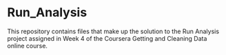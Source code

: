 # Run_Analysis
This repository contains files that make up the solution to the Run Analysis project assigned in Week 4 of the Coursera Getting and Cleaning Data online course.
